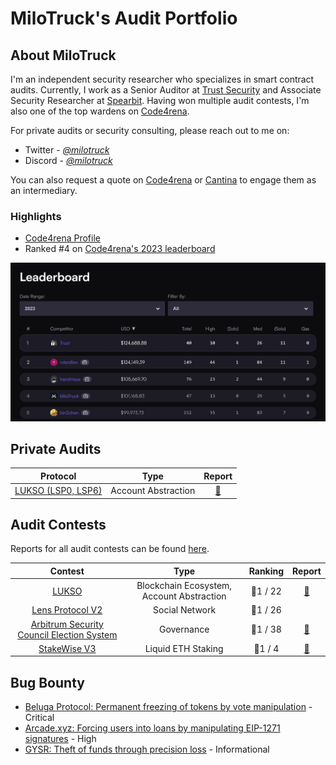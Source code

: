 # MiloTruck's Audit Portfolio

## About MiloTruck

I'm an independent security researcher who specializes in smart contract audits. Currently, I work as a Senior Auditor at [Trust Security](https://www.trust-security.xyz/) and Associate Security Researcher at [Spearbit](https://spearbit.com/). Having won multiple audit contests, I'm also one of the top wardens on [Code4rena](https://code4rena.com/).

For private audits or security consulting, please reach out to me on:
- Twitter - [*@milotruck*](https://twitter.com/milotruck) 
- Discord - [*@milotruck*](https://discord.com/users/302259685560680460)

You can also request a quote on [Code4rena](https://code4rena.com/@milotruck) or [Cantina](https://cantina.xyz/u/milotruck) to engage them as an intermediary.

### Highlights

- [Code4rena Profile](https://code4rena.com/@MiloTruck)
- Ranked #4 on [Code4rena's 2023 leaderboard](https://code4rena.com/leaderboard)

<img src="images/leaderboard.jpg" width="900">

## Private Audits

| Protocol | Type | Report |
| - | - | :-: |
| [LUKSO (LSP0, LSP6)](https://lukso.network/)  | Account Abstraction | [📄](/pdf/LUKSO%20Audit%20Report%202.pdf) |

## Audit Contests

Reports for all audit contests can be found [here](/audit-contests.md).

| Contest | Type | Ranking | Report |
| :-: | :-: | :-: | :-: |
| [LUKSO](https://code4rena.com/contests/2023-06-lukso) | Blockchain Ecosystem, Account Abstraction | 🥇1 / 22 | [📄](/pdf/LUKSO%20Audit%20Report.pdf) |
| [Lens Protocol V2](https://code4rena.com/contests/2023-07-lens-protocol-v2) | Social Network | 🥇1 / 26 |  |
| [Arbitrum Security Council Election System](https://code4rena.com/contests/2023-08-arbitrum-security-council-election-system) | Governance | 🥇1 / 38 | [📄](/pdf/Arbitrum%20Security%20Council%20Elections%20Audit%20Report.pdf) |
| [StakeWise V3](https://app.hats.finance/audit-competitions/stakewise-0xd91cd6ed6c9a112fdc112b1a3c66e47697f522cd/leaderboard) | Liquid ETH Staking | 🥇1 / 4 | [📄](/pdf/StakeWise%20V3%20Audit%20Report.pdf) |

## Bug Bounty

- [Beluga Protocol: Permanent freezing of tokens by vote manipulation](/immunefi/beluga-C-01.md) - Critical
- [Arcade.xyz: Forcing users into loans by manipulating EIP-1271 signatures](/immunefi/arcadexyz-H-01.md) - High
- [GYSR: Theft of funds through precision loss](/immunefi/gysr-I-01.md) - Informational